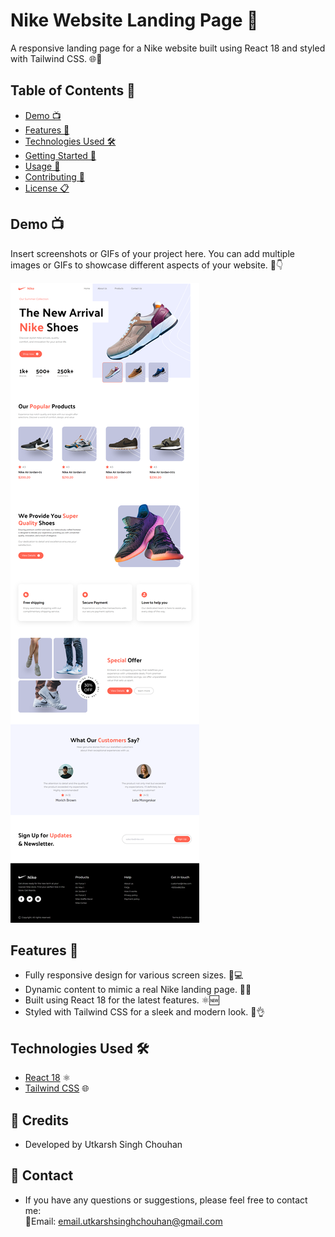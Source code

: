 # Nike Website Landing Page 👟

A responsive landing page for a Nike website built using React 18 and styled with Tailwind CSS. 🌐💨

## Table of Contents 📜

- [Demo 📺](#demo)
- [Features 🌟](#features)
- [Technologies Used 🛠️](#technologies-used)
- [Getting Started 🚀](#getting-started)
- [Usage 📝](#usage)
- [Contributing 🤝](#contributing)
- [License 📋](#license)

## Demo 📺

Insert screenshots or GIFs of your project here. You can add multiple images or GIFs to showcase different aspects of your website. 📸👇

![screenshot](https://raw.githubusercontent.com/UtkarshSinghChouhan/Nike_Landing_Page/master/public/web-page-screenshot.png)

## Features 🌟

- Fully responsive design for various screen sizes. 📱💻
- Dynamic content to mimic a real Nike landing page. 🌟🔥
- Built using React 18 for the latest features. ⚛️🆕
- Styled with Tailwind CSS for a sleek and modern look. 🎨👌

## Technologies Used 🛠️

- [React 18](https://reactjs.org/) ⚛️
- [Tailwind CSS](https://tailwindcss.com/) 🌐


## 🙏 Credits
- Developed by Utkarsh Singh Chouhan

## 📧 Contact
- If you have any questions or suggestions, please feel free to contact me: <br/>
📩Email: email.utkarshsinghchouhan@gmail.com


